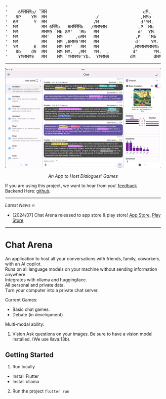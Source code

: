 
                                                                                     
<pre align="center">
'     ____   ___                                      _                                           
'    6MMMMb/ `MM                                     dM.                                          
'   8P    YM  MM                   /                ,MMb                                          
'  6M      Y  MM  __      ___     /M                d'YM.    ___  __   ____   ___  __      ___    
'  MM         MM 6MMb   6MMMMb   /MMMMM            ,P `Mb    `MM 6MM  6MMMMb  `MM 6MMb   6MMMMb   
'  MM         MMM9 `Mb 8M'  `Mb   MM               d'  YM.    MM69 " 6M'  `Mb  MMM9 `Mb 8M'  `Mb  
'  MM         MM'   MM     ,oMM   MM              ,P   `Mb    MM'    MM    MM  MM'   MM     ,oMM  
'  MM         MM    MM ,6MM9'MM   MM              d'    YM.   MM     MMMMMMMM  MM    MM ,6MM9'MM  
'  YM      6  MM    MM MM'   MM   MM             ,MMMMMMMMb   MM     MM        MM    MM MM'   MM  
'   8b    d9  MM    MM MM.  ,MM   YM.  ,         d'      YM.  MM     YM    d9  MM    MM MM.  ,MM  
'    YMMMM9  _MM_  _MM_`YMMM9'Yb.  YMMM9       _dM_     _dMM__MM_     YMMMM9  _MM_  _MM_`YMMM9'Yb.
</pre>
---
<p align="center">
  <img src="https://github.com/jonnyjohnson1/chat-arena/blob/main/ui_screenshot.png" style="max-width: 100%; height: auto; max-height: 350px;" alt="UI Chat Debates" />
</p>
<p align="center">
  <em>An App to Host Dialogues' Games</em>
</p>

If you are using this project, we want to hear from you!
[feedback](https://tally.so/r/3yyQQ6)  
Backend Here: [github](https://github.com/jonnyjohnson1/topos-cli).

---

*Latest News* 🔥
- [2024/07] Chat Arena released to app store & play store! [App Store](https://testflight.apple.com/join/TTwkvdqW), [Play Store](https://play.google.com/store/apps/details?id=com.dialogues.ch)

---

# Chat Arena

An application to host all your conversations with friends, family, coworkers, with an AI copilot.  
Runs on all language models on your machine without sending information anywhere.  
Integrates with ollama and huggingface.  
All personal and private data.  
Turn your computer into a private chat server.  

Current Games:
- Basic chat games.
- Debate (in development)

Multi-modal ability:
1. Vision
Ask questions on your images. Be sure to have a vision model installed. (We use llava:13b).

## Getting Started

1. Run locally
- Install Flutter
- Install ollama

2. Run the project 
`flutter run`

